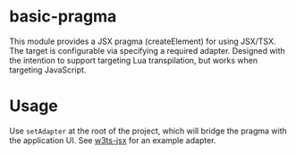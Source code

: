 # basic-pragma

This module provides a JSX pragma (createElement) for using JSX/TSX. The target
is configurable via specifying a required adapter. Designed with the intention
to support targeting Lua transpilation, but works when targeting JavaScript.

# Usage

Use `setAdapter` at the root of the project, which will bridge the pragma with
the application UI. See
[w3ts-jsx](https://github.com/voces/w3ts-jsx/blob/master/src/adapter.ts) for an
example adapter.
